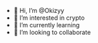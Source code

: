 - 👋 Hi, I’m @Okizyy
- 👀 I’m interested in crypto 
- 🌱 I’m currently learning 
- 💞️ I’m looking to collaborate
  

<!---
Okizyy/Okizyy is a ✨ special ✨ repository because its `README.md` (this file) appears on your GitHub profile.
You can click the Preview link to take a look at your changes.
--->
